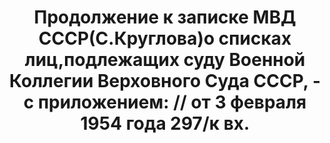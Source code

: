 ---
title: 'Продолжение к записке МВД СССР(С.Круглова)о списках лиц,подлежащих суду Военной
  Коллегии Верховного Суда СССР, - с приложением: // от 3 февраля 1954 года  297/к
  вх.'
description: РГАСПИ, ф.17, т.8, оп.171, дело 416, лист -2
images:
- /disk/pictures/v08/17-171-416_op_3.jpg
- /disk/pictures/v08/17-171-416_op_1.jpg
- /disk/pictures/v08/17-171-416_op_2.jpg
---